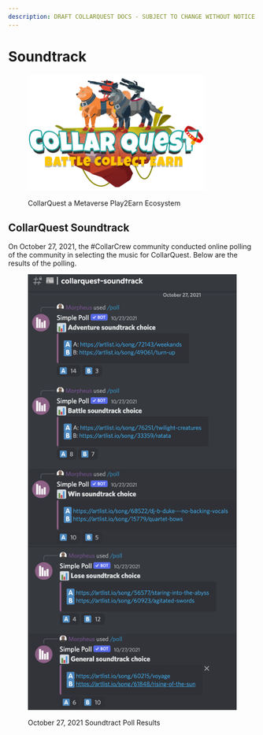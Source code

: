 ```yaml
---
description: DRAFT COLLARQUEST DOCS - SUBJECT TO CHANGE WITHOUT NOTICE.
---
```


# Soundtrack

<figure><img src="../../../.gitbook/assets/CQ-Title.png" alt=""><figcaption><p>CollarQuest a Metaverse Play2Earn Ecosystem</p></figcaption></figure>

## CollarQuest Soundtrack

On October 27, 2021, the #CollarCrew community conducted online polling of the community in selecting the music for CollarQuest.  Below are the results of the polling.

<figure><img src="../../../.gitbook/assets/CollarQuest-Soundtrack.png" alt=""><figcaption><p>October 27, 2021 Soundtract Poll Results</p></figcaption></figure>

